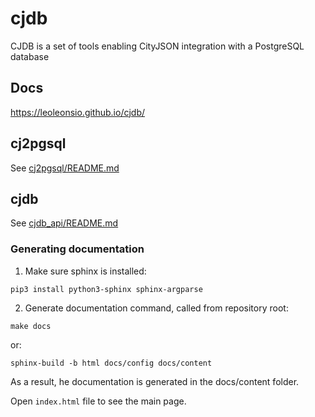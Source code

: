 # cjdb
CJDB is a set of tools enabling CityJSON integration with a PostgreSQL database

## Docs
https://leoleonsio.github.io/cjdb/


## cj2pgsql
See [cj2pgsql/README.md](cj2pgsql/README.md)
## cjdb
See [cjdb_api/README.md](cjdb_api/README.md)

### Generating documentation
1. Make sure sphinx is installed:
```
pip3 install python3-sphinx sphinx-argparse
```

2. Generate documentation command, called from repository root:
```
make docs
```
or:
```
sphinx-build -b html docs/config docs/content 
```

As a result, he documentation is generated in the docs/content folder. 

Open `index.html` file to see the main page.
